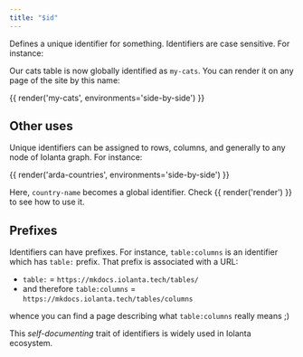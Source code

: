 ```yaml
---
title: "$id"
---
```


Defines a unique identifier for something. Identifiers are case sensitive. For instance:

Our cats table is now globally identified as `my-cats`. You can render it on any page of the site by this name:

{{ render('my-cats', environments='side-by-side') }}

## Other uses

Unique identifiers can be assigned to rows, columns, and generally to any node of Iolanta graph. For instance:

{{ render('arda-countries', environments='side-by-side') }}

Here, `country-name` becomes a global identifier. Check {{ render('render') }} to see how to use it.

## Prefixes

Identifiers can have prefixes. For instance, `table:columns` is an identifier which has `table:` prefix. That prefix is associated with a URL:

* `table:` = `https://mkdocs.iolanta.tech/tables/`
* and therefore `table:columns` = `https://mkdocs.iolanta.tech/tables/columns`

whence you can find a page describing what `table:columns` really means ;)

This *self-documenting* trait of identifiers is widely used in Iolanta ecosystem.
